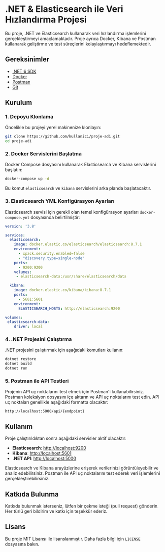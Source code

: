 # .NET & Elasticsearch ile Veri Hızlandırma Projesi

Bu proje, .NET ve Elasticsearch kullanarak veri hızlandırma işlemlerini gerçekleştirmeyi amaçlamaktadır. Proje ayrıca Docker, Kibana ve Postman kullanarak geliştirme ve test süreçlerini kolaylaştırmayı hedeflemektedir.

## Gereksinimler

- [.NET 6 SDK](https://dotnet.microsoft.com/download/dotnet/6.0)
- [Docker](https://www.docker.com/products/docker-desktop)
- [Postman](https://www.postman.com/downloads/)
- [Git](https://git-scm.com/)

## Kurulum

### 1. Depoyu Klonlama

Öncelikle bu projeyi yerel makinenize klonlayın:

```bash
git clone https://github.com/kullanici/proje-adi.git
cd proje-adi
```

### 2. Docker Servislerini Başlatma

Docker Compose dosyasını kullanarak Elasticsearch ve Kibana servislerini başlatın:

```bash
docker-compose up -d
```

Bu komut `elasticsearch` ve `kibana` servislerini arka planda başlatacaktır.

### 3. Elasticsearch YML Konfigürasyon Ayarları

Elasticsearch servisi için gerekli olan temel konfigürasyon ayarları `docker-compose.yml` dosyasında belirtilmiştir:

```yaml
version: '3.8'

services:
  elasticsearch:
    image: docker.elastic.co/elasticsearch/elasticsearch:8.7.1
    environment:
      - xpack.security.enabled=false
      - "discovery.type=single-node"
    ports: 
      - 9200:9200
    volumes:
     - elasticsearch-data:/usr/share/elasticsearch/data

  kibana:
    image: docker.elastic.co/kibana/kibana:8.7.1
    ports:
      - 5601:5601
    environment:
      ELASTICSEARCH_HOSTS: http://elasticsearch:9200

volumes:
 elasticsearch-data:
    driver: local
```

### 4. .NET Projesini Çalıştırma

.NET projesini çalıştırmak için aşağıdaki komutları kullanın:

```bash
dotnet restore
dotnet build
dotnet run
```

### 5. Postman ile API Testleri

Projenin API uç noktalarını test etmek için Postman'i kullanabilirsiniz. Postman koleksiyon dosyasını içe aktarın ve API uç noktalarını test edin. API uç noktaları genellikle aşağıdaki formatta olacaktır:

```
http://localhost:5000/api/{endpoint}
```

## Kullanım

Proje çalıştırıldıktan sonra aşağıdaki servisler aktif olacaktır:

- **Elasticsearch**: [http://localhost:9200](http://localhost:9200)
- **Kibana**: [http://localhost:5601](http://localhost:5601)
- **.NET API**: [http://localhost:5000](http://localhost:5000)

Elasticsearch ve Kibana arayüzlerine erişerek verilerinizi görüntüleyebilir ve analiz edebilirsiniz. Postman ile API uç noktalarını test ederek veri işlemlerini gerçekleştirebilirsiniz.

## Katkıda Bulunma

Katkıda bulunmak isterseniz, lütfen bir çekme isteği (pull request) gönderin. Her türlü geri bildirim ve katkı için teşekkür ederiz.

## Lisans

Bu proje MIT Lisansı ile lisanslanmıştır. Daha fazla bilgi için `LICENSE` dosyasına bakın.
